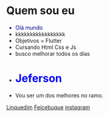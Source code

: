    <h1>Quem sou eu</h1>
    <ul>
        <li style="color: darkblue;">Olá mundo</li>
        <li>kkkkkkkkkkkkkkkkk</li>
        <li>Objetivos = Flutter</li>
        <li>Cursando Html Css e Js</li>
        <li>busco melhorar todos os dias</li>
        <li><h1 style="color: blue">Jeferson</h1></li>
    </ul>
  <ul>
        <li style="square">Vou ser um dos melhores no ramo.</li>
    </ul>
        <a href="https://www.linkedin.com/in/jeferson-caetano-bb2a51212/">Linquedim</a>
        <a href="https://www.facebook.com/jeferson.caetano.show">Feicebuque</a>
        <a href="https://www.instagram.com/apenas_jeferson/">instagram </a> 
